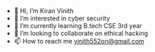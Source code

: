 - 👋 Hi, I’m Kiran Vinith
- 👀 I’m interested in cyber security
- 🌱 I’m currently learning B.tech CSE 3rd year
- 💞️ I’m looking to collaborate on ethical hacking
- 📫 How to reach me vinith552on@gmail.com

<!---
vinith552on/vinith552on is a ✨ special ✨ repository because its `README.md` (this file) appears on your GitHub profile.
You can click the Preview link to take a look at your changes.
--->

